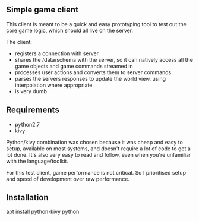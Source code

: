 Simple game client
------------------

This client is meant to be a quick and easy prototyping tool to test out the core game logic, which should all live on the server.

The client:

- registers a connection with server
- shares the /data/schema with the server, so it can natively access all the game objects and game commands streamed in
- processes user actions and converts them to server commands
- parses the servers responses to update the world view, using interpolation where appropriate
- is very dumb

Requirements
------------

- python2.7
- kivy

Python/kivy combination was chosen because it was cheap and easy to setup, available on most systems, and doesn't require a lot of code to get a lot done. It's also very easy to read and follow, even when you're unfamiliar with the language/toolkit.

For this test client, game performance is not critical. So I prioritised setup and speed of development over raw performance.

Installation
------------

apt install python-kivy python
